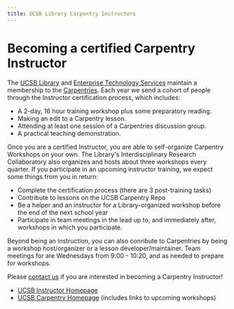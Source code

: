 ```yaml
---
title: UCSB Library Carpentry Instructors
---
```

# Becoming a certified Carpentry Instructor

The [UCSB Library](https://www.library.ucsb.edu/) and [Enterprise Technology 
Services](https://www.it.ucsb.edu/) maintain a membership to the 
[Carpentries](https://carpentries.org/).  Each year we send a cohort of 
people through the Instructor certification process, which includes:

* A 2-day, 16 hour training workshop plus some preparatory reading.
* Making an edit to a Carpentry lesson.
* Attending at least one session of a Carpentries discussion group.
* A practical teaching demonstration.

Once you are a certified Instructor, you are able to self-organize Carpentry 
Workshops on your own. The Library's Interdisciplinary Research Collaboratory 
also organizes and hosts about three workshops every quarter. If you participate in an upcoming instructor 
training, we expect some things from you in return: 
* Complete the certification process (there are 3 post-training tasks)
* Contribute to lessons on the UCSB Carpentry Repo 
* Be a helper and an instructor for a Library-organized workshop before the end of the next 
  school year 
* Participate in team meetings in the lead up to, and immediately after, workshops in which you participate. 

Beyond being an instruction, you can also conribute to Carpentries by being a workshop 
host/organizer or a lesson developer/maintainer. 
Team meetings for are Wednesdays from 9:00 - 10:20, and as needed to prepare for workshops. 


Please [contact us](mailto:collaboratory@library.ucsb.edu) if you are interested
in becoming a Carpentry Instructor!

* [UCSB Instructor Homepage](index.html)
* [UCSB Carpentry Homepage](../) (includes links to upcoming workshops)

